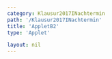 ```yaml
---
category: Klausur2017INachtermin
path: '/Klausur2017INachtermin'
title: 'AppletB2'
type: 'Applet'

layout: nil
---
```

<link type="text/css" href="https://cdnjs.cloudflare.com/ajax/libs/jsxgraph/0.99.6/jsxgraph.css"><link rel="stylesheet" type="text/css" href="{{ site.jsxurl }}/jsxgraph.css" />
<div id="JXG7a3ca63e-18d2-476e-ae99-b0bc3401224c" class="jxgbox" style="width:500px; height:500px">
<script type="text/javascript">
    (function() {
	const board = JXG.JSXGraph.initBoard('JXG7a3ca63e-18d2-476e-ae99-b0bc3401224c', {
    							boundingbox: [-5, 10, 10, -5],
                  showFullscreen: true, axis: false
              });
 
var A = board.create('point', [1.415,1.415], {fixed:true, color:'green', label:{fontsize:16, position:'bot'}, size:2});

var D = board.create('point', [-1.415,-1.415], {fixed:true, name:'D', color:'green', label:{fontsize:16, position:'bot'}, size:2});

var E = board.create('point', [0,0], {fixed:true, name:'E', color:'green', label:{fontsize:16, position:'bot'}, size:2});

var F = board.create('point', [6.5,0], {fixed:true, name:'F', color:'green', label:{fontsize:16, position:'bot'}, size:2});

var B = board.create('point', [1.415+6.5,1.415], {fixed:true, color:'green', label:{fontsize:16, position:'bot'}, size:2});

var C = board.create('point', [6.5-1.415,-1.415], {fixed:true, name:'C', color:'green', label:{fontsize:16, position:'bot'}, size:2});

var S = board.create('point', [0,5.5], {fixed:true, name:'S', color:'green', label:{fontsize:16, position:'bot'}, size:2});

var AB = board.create('line', [A,B], {straightFirst:false, straightLast:false})

var CB = board.create('line', [C,B], {straightFirst:false, straightLast:false})

var CD = board.create('line', [C,D], {straightFirst:false, straightLast:false})

var AD = board.create('line', [A,D], {straightFirst:false, straightLast:false})

var SD = board.create('line', [S,D], {straightFirst:false, straightLast:false})

var SE = board.create('line', [S,E], {straightFirst:false, straightLast:false})

var SF = board.create('line', [S,F], {straightFirst:false, straightLast:false})

var SA = board.create('line', [S,A], {straightFirst:false, straightLast:false})

var SB = board.create('line', [S,B], {straightFirst:false, straightLast:false})

var SC = board.create('line', [S,C], {straightFirst:false, straightLast:false})

var EF = board.create('line', [E,F], {straightFirst:false, straightLast:false})

var P = board.create('glider', [SF], {color:'orange', name:'P', label:{fontsize:16, position:'bot'}, size:2});

var G = board.create('point', [3,0], {label:{fontsize:16, position:'bot'}, size:2});

var PG = board.create('line', [P,G], {straightFirst:false, straightLast:false, color:'orange'})

var BG = board.create('line', [B,G], {straightFirst:false, straightLast:false, color:'orange'})

var CG = board.create('line', [C,G], {straightFirst:false, straightLast:false, color:'orange'})

var CP = board.create('line', [C,P], {straightFirst:false, straightLast:false, color:'orange'})

var BP = board.create('line', [B,P], {straightFirst:false, straightLast:false, color:'orange'})
board.create('text', [0,8,'M I 2017 NT B 2'], {fontsize: 18, fixed:true});

var FGP = board.create('angle', [F,G,P], {radius:1,name:'&phi;'});

board.create('text', [6,8, function(){return '&phi; = '+Math.round(100*FGP.Value()*180/Math.PI)/100+'°'}], {fontsize:'18'});

board.create('text', [6,7,function(){return '|<span style="border-top:1px solid">GP</span>| = '+Math.round(100*Math.sqrt((G.X()-P.X())*(G.X()-P.X())+(G.Y()-P.Y())*(G.Y()-P.Y())))/100+' LE'}], {fontsize:'18'})

board.create('text', [6,6, function(){return 'V = '+Math.round(100*(10.55*Math.sin(FGP.Value()))/(Math.sin(FGP.Value()+40.24*Math.PI/180)))/100+' cm³'}], {fontsize:18})
board.create('text', [6,5, function(){return 'V% = '+Math.round(10000*(10.55*Math.sin(FGP.Value()))/(Math.sin(FGP.Value()+40.24*Math.PI/180))/95.33)/100+'%'}], {fontsize:18})
 })(); </script>
  </div>
